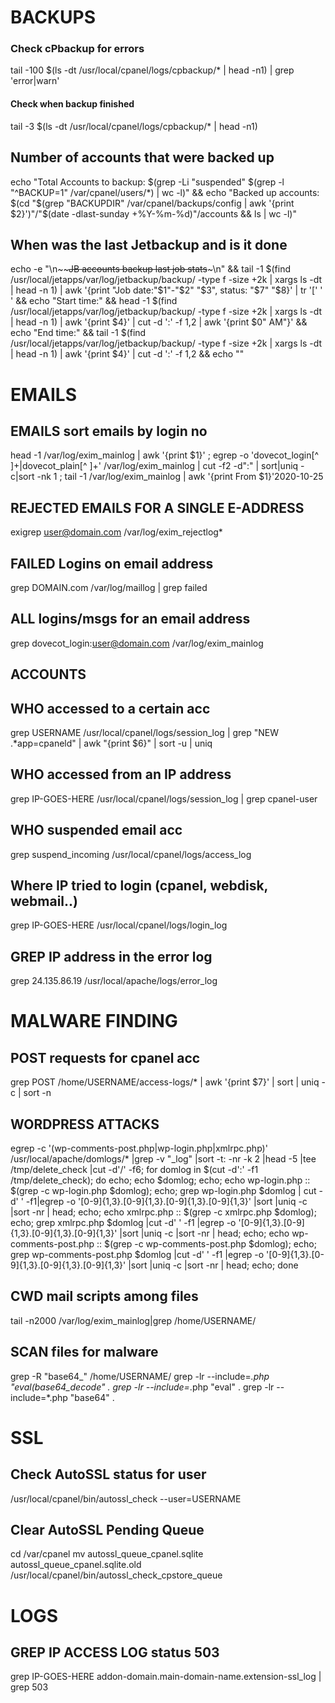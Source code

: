 # BACKUPS

### Check cPbackup for errors
tail -100 $(ls -dt /usr/local/cpanel/logs/cpbackup/* | head -n1) | grep 'error\|warn'

#### Check when backup finished
tail -3 $(ls -dt /usr/local/cpanel/logs/cpbackup/* | head -n1)

## Number of accounts that were backed up
echo "Total Accounts to backup: $(grep -Li "suspended" $(grep -l "^BACKUP=1" /var/cpanel/users/*) | wc -l)" && echo "Backed up accounts: $(cd "$(grep "BACKUPDIR" /var/cpanel/backups/config | awk '{print $2}')"/"$(date -dlast-sunday +%Y-%m-%d)"/accounts && ls | wc -l)"

##  When was the last Jetbackup and is it done
echo -e "\\n~~~~JB accounts backup last job stats~~~\\n" && tail -1 $(find /usr/local/jetapps/var/log/jetbackup/backup/ -type f -size +2k | xargs ls -dt | head -n 1) | awk '{print "Job date:"$1"-"$2" "$3", status: "$7" "$8}' | tr '[' ' ' && echo "Start time:" && head -1 $(find /usr/local/jetapps/var/log/jetbackup/backup/ -type f -size +2k | xargs ls -dt | head -n 1) | awk '{print $4}' | cut -d ':' -f 1,2 | awk '{print $0" AM"}' && echo "End time:" && tail -1 $(find /usr/local/jetapps/var/log/jetbackup/backup/ -type f -size +2k | xargs ls -dt | head -n 1) | awk '{print $4}' | cut -d ':' -f 1,2 && echo ""

# EMAILS


## EMAILS sort emails by login no
head -1 /var/log/exim_mainlog | awk '{print $1}' ; egrep -o 'dovecot_login[^ ]+|dovecot_plain[^ ]+' /var/log/exim_mainlog | cut -f2 -d":" | sort|uniq -c|sort -nk 1 ; tail -1 /var/log/exim_mainlog | awk '{print From $1}'2020-10-25

## REJECTED EMAILS FOR A SINGLE E-ADDRESS
exigrep user@domain.com /var/log/exim_rejectlog*

## FAILED Logins on email address
grep DOMAIN.com /var/log/maillog | grep failed

## ALL logins/msgs for an email address
grep dovecot_login:user@domain.com /var/log/exim_mainlog
 
## ACCOUNTS
 

## WHO accessed to a certain acc
grep USERNAME /usr/local/cpanel/logs/session_log | grep "NEW .*app=cpaneld" | awk "{print $6}" | sort -u | uniq

## WHO accessed from an IP address
grep IP-GOES-HERE /usr/local/cpanel/logs/session_log | grep cpanel-user

## WHO suspended email acc
grep suspend_incoming /usr/local/cpanel/logs/access_log

## Where IP tried to login (cpanel, webdisk, webmail..)
grep IP-GOES-HERE /usr/local/cpanel/logs/login_log

## GREP IP address in the error log
grep 24.135.86.19 /usr/local/apache/logs/error_log

# MALWARE FINDING

## POST requests for cpanel acc
grep POST /home/USERNAME/access-logs/* | awk '{print $7}' | sort | uniq -c | sort -n

## WORDPRESS ATTACKS
egrep -c '(wp-comments-post.php|wp-login.php|xmlrpc.php)' /usr/local/apache/domlogs/* |grep -v "_log" |sort -t: -nr -k 2 |head -5 |tee /tmp/delete_check |cut -d'/' -f6; for domlog in $(cut -d':' -f1 /tmp/delete_check); do echo; echo $domlog; echo; echo wp-login.php :: $(grep -c wp-login.php $domlog); echo; grep wp-login.php $domlog | cut -d' ' -f1|egrep -o '[0-9]{1,3}\.[0-9]{1,3}\.[0-9]{1,3}\.[0-9]{1,3}' |sort |uniq -c |sort -nr | head; echo; echo xmlrpc.php :: $(grep -c xmlrpc.php $domlog); echo; grep xmlrpc.php $domlog |cut -d' ' -f1 |egrep -o '[0-9]{1,3}\.[0-9]{1,3}\.[0-9]{1,3}\.[0-9]{1,3}' |sort |uniq -c |sort -nr | head; echo; echo wp-comments-post.php :: $(grep -c wp-comments-post.php $domlog); echo; grep wp-comments-post.php $domlog |cut -d' ' -f1 |egrep -o '[0-9]{1,3}\.[0-9]{1,3}\.[0-9]{1,3}\.[0-9]{1,3}' |sort |uniq -c |sort -nr | head; echo; done


## CWD mail scripts among files
tail -n2000 /var/log/exim_mainlog|grep /home/USERNAME/


## SCAN files for malware

grep -R "base64_" /home/USERNAME/
grep -lr --include=*.php "eval(base64_decode" .
grep -lr --include=*.php "eval" .
grep -lr --include=*.php "base64" .

# SSL

## Check AutoSSL status for user

/usr/local/cpanel/bin/autossl_check --user=USERNAME

## Clear AutoSSL Pending Queue

cd /var/cpanel
mv autossl_queue_cpanel.sqlite autossl_queue_cpanel.sqlite.old
/usr/local/cpanel/bin/autossl_check_cpstore_queue

# LOGS

## GREP IP ACCESS LOG status 503
grep IP-GOES-HERE addon-domain.main-domain-name.extension-ssl_log | grep 503

